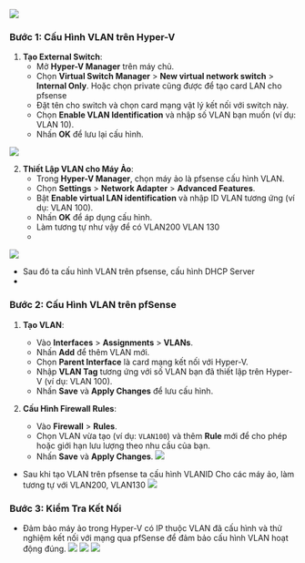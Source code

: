 
![](https://img001.prntscr.com/file/img001/H_m9klCAQt2X9youq4sOpA.png)

### Bước 1: Cấu Hình VLAN trên Hyper-V

1. **Tạo External Switch**:
   - Mở **Hyper-V Manager** trên máy chủ.
   - Chọn **Virtual Switch Manager** > **New virtual network switch** > **Internal Only**.
   Hoặc chọn private cũng được để tạo card LAN cho pfsense
   - Đặt tên cho switch  và chọn card mạng vật lý kết nối với switch này.
   - Chọn **Enable VLAN Identification** và nhập số VLAN bạn muốn (ví dụ: VLAN 10).
   - Nhấn **OK** để lưu lại cấu hình.

![](https://img001.prntscr.com/file/img001/1jG8nH3GTLCpibr8FHe2XA.png)

2. **Thiết Lập VLAN cho Máy Ảo**:
   - Trong **Hyper-V Manager**, chọn máy ảo là pfsense cấu hình VLAN.
   - Chọn **Settings** > **Network Adapter** > **Advanced Features**.
   - Bật **Enable virtual LAN identification** và nhập ID VLAN tương ứng (ví dụ: VLAN 100).
   - Nhấn **OK** để áp dụng cấu hình.
   - Làm tương tự như vậy để có VLAN200 VLAN 130
   -
![](https://img001.prntscr.com/file/img001/eltzsaw2TiCMyXGg4vsS4A.png)
- Sau đó ta cấu hình VLAN trên pfsense, cấu hình DHCP Server
- 
### Bước 2: Cấu Hình VLAN trên pfSense

1. **Tạo VLAN**:
   - Vào **Interfaces** > **Assignments** > **VLANs**.
   - Nhấn **Add** để thêm VLAN mới.
   - Chọn **Parent Interface** là card mạng kết nối với Hyper-V.
   - Nhập **VLAN Tag** tương ứng với số VLAN bạn đã thiết lập trên Hyper-V (ví dụ: VLAN 100).
   - Nhấn **Save** và **Apply Changes** để lưu cấu hình.



4. **Cấu Hình Firewall Rules**:
   - Vào **Firewall** > **Rules**.
   - Chọn VLAN vừa tạo (ví dụ: `VLAN100`) và thêm **Rule** mới để cho phép hoặc giới hạn lưu lượng theo nhu cầu của bạn.
   - Nhấn **Save** và **Apply Changes**.
![](https://img001.prntscr.com/file/img001/yASX-q4VRKqExXp8jC5Aww.png)

- Sau khi tạo VLAN trên pfsense ta cấu hình VLANID Cho các máy ảo, làm tương tự với VLAN200, VLAN130
![](https://img001.prntscr.com/file/img001/RR4_zKaAS1Kvrg-dcgKpIA.png)



### Bước 3: Kiểm Tra Kết Nối

- Đảm bảo máy ảo trong Hyper-V có IP thuộc VLAN đã cấu hình và thử nghiệm kết nối với mạng qua pfSense để đảm bảo cấu hình VLAN hoạt động đúng.
![](https://img001.prntscr.com/file/img001/UYVdLt3yTeOeOElp67Rwyw.png)
![](https://img001.prntscr.com/file/img001/vi3p_5LhQ8aYWajaiMpDtw.png)
![](https://img001.prntscr.com/file/img001/1sayEj1cSU-5SZA4vuJ2_g.png)


